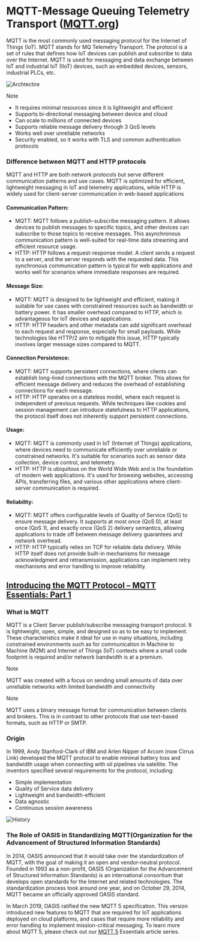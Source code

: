 # MQTT-Message Queuing Telemetry Transport   ([MQTT.org](https://mqtt.org/))

MQTT is the most commonly used messaging protocol for the Internet of Things (IoT). MQTT stands for MQ Telemetry Transport. The protocol is a set of rules that defines how IoT devices can publish and subscribe to data over the Internet. MQTT is used for messaging and data exchange between IoT and industrial IoT (IIoT) devices, such as embedded devices, sensors, industrial PLCs, etc. 

![Archtectire](https://media.geeksforgeeks.org/wp-content/uploads/20200627234409/mqtt.png)

> [!NOTE]
> - It requires minimal resources since it is lightweight and efficient
> - Supports bi-directional messaging between device and cloud
> - Can scale to millions of connected devices
> - Supports reliable message delivery through 3 QoS levels
> - Works well over unreliable networks
> -  Security enabled, so it works with TLS and common authentication protocols

### Difference between MQTT and HTTP protocols 
MQTT and HTTP are both network protocols but serve different communication patterns and use cases. MQTT is optimized for efficient, lightweight messaging in IoT and telemetry applications, while HTTP is widely used for client-server communication in web-based applications

#### Communication Pattern:
- MQTT: MQTT follows a publish-subscribe messaging pattern. It allows devices to publish messages to specific topics, and other devices can subscribe to those topics to receive messages. This asynchronous communication pattern is well-suited for real-time data streaming and efficient resource usage.
- HTTP: HTTP follows a request-response model. A client sends a request to a server, and the server responds with the requested data. This synchronous communication pattern is typical for web applications and works well for scenarios where immediate responses are required.

#### Message Size:
- MQTT: MQTT is designed to be lightweight and efficient, making it suitable for use cases with constrained resources such as bandwidth or battery power. It has smaller overhead compared to HTTP, which is advantageous for IoT devices and applications.
- HTTP: HTTP headers and other metadata can add significant overhead to each request and response, especially for small payloads. While technologies like HTTP/2 aim to mitigate this issue, HTTP typically involves larger message sizes compared to MQTT.

#### Connection Persistence:
- MQTT: MQTT supports persistent connections, where clients can establish long-lived connections with the MQTT broker. This allows for efficient message delivery and reduces the overhead of establishing connections for each message.
- HTTP: HTTP operates on a stateless model, where each request is independent of previous requests. While techniques like cookies and session management can introduce statefulness to HTTP applications, the protocol itself does not inherently support persistent connections.

#### Usage:
- MQTT: MQTT is commonly used in IoT (Internet of Things) applications, where devices need to communicate efficiently over unreliable or constrained networks. It's suitable for scenarios such as sensor data collection, device control, and telemetry.
- HTTP: HTTP is ubiquitous on the World Wide Web and is the foundation of modern web applications. It's used for browsing websites, accessing APIs, transferring files, and various other applications where client-server communication is required.

#### Reliability:
- MQTT: MQTT offers configurable levels of Quality of Service (QoS) to ensure message delivery. It supports at most once (QoS 0), at least once (QoS 1), and exactly once (QoS 2) delivery semantics, allowing applications to trade off between message delivery guarantees and network overhead.
- HTTP: HTTP typically relies on TCP for reliable data delivery. While HTTP itself does not provide built-in mechanisms for message acknowledgment and retransmission, applications can implement retry mechanisms and error handling to improve reliability.


## [Introducing the MQTT Protocol – MQTT Essentials: Part 1](https://www.hivemq.com/blog/mqtt-essentials-part-1-introducing-mqtt/)

### What is MQTT
MQTT is a Client Server publish/subscribe messaging transport protocol. It is lightweight, open, simple, and designed so as to be easy to implement. These characteristics make it ideal for use in many situations, including constrained environments such as for communication in Machine to Machine (M2M) and Internet of Things (IoT) contexts where a small code footprint is required and/or network bandwidth is at a premium.

> [!NOTE]
> MQTT was created with a focus on sending small amounts of data over unreliable networks with limited bandwidth and connectivity

> [!NOTE]
> MQTT uses a binary message format for communication between clients and brokers. This is in contrast to other protocols that use text-based formats, such as HTTP or SMTP.

### Origin
In 1999, Andy Stanford-Clark of IBM and Arlen Nipper of Arcom (now Cirrus Link) developed the MQTT protocol to enable minimal battery loss and bandwidth usage when connecting with oil pipelines via satellite. The inventors specified several requirements for the protocol, including:
- Simple implementation
- Quality of Service data delivery
- Lightweight and bandwidth-efficient
- Data agnostic
- Continuous session awareness

![History](https://www.hivemq.com/sb-assets/f/243938/600x1200/dd67e69190/when-was-mqtt-discovered.webp)

### The Role of OASIS in Standardizing MQTT(Organization for the Advancement of Structured Information Standards)

In 2014, OASIS announced that it would take over the standardization of MQTT, with the goal of making it an open and vendor-neutral protocol. Founded in 1993 as a non-profit, OASIS (Organization for the Advancement of Structured Information Standards) is an international consortium that develops open standards for the Internet and related technologies.
The standardization process took around one year, and on October 29, 2014, MQTT became an officially approved OASIS standard.

In March 2019, OASIS ratified the new MQTT 5 specification. This version introduced new features to MQTT that are required for IoT applications deployed on cloud platforms, and cases that require more reliability and error handling to implement mission-critical messaging. To learn more about MQTT 5, please check out our [MQTT 5](https://www.hivemq.com/mqtt/mqtt-5/) Essentials article series.
